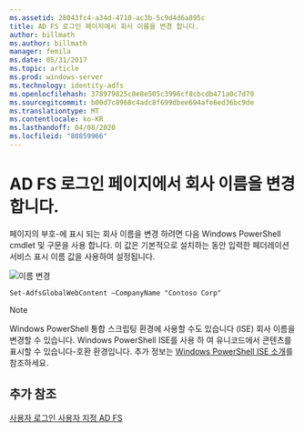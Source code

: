 ```yaml
---
ms.assetid: 28043fc4-a34d-4710-ac3b-5c9d4d6a895c
title: AD FS 로그인 페이지에서 회사 이름을 변경 합니다.
author: billmath
ms.author: billmath
manager: femila
ms.date: 05/31/2017
ms.topic: article
ms.prod: windows-server
ms.technology: identity-adfs
ms.openlocfilehash: 378979825c0e8e505c3996cf8cbcdb471a0c7d79
ms.sourcegitcommit: b00d7c8968c4adc8f699dbee694afe6ed36bc9de
ms.translationtype: MT
ms.contentlocale: ko-KR
ms.lasthandoff: 04/08/2020
ms.locfileid: "80859966"
---
```

# <a name="change-the-company-name-on-the-ad-fs-sign-in-page"></a>AD FS 로그인 페이지에서 회사 이름을 변경 합니다.
 
페이지의 부호\-에 표시 되는 회사 이름을 변경 하려면 다음 Windows PowerShell cmdlet 및 구문을 사용 합니다. 이 값은 기본적으로 설치하는 동안 입력한 페더레이션 서비스 표시 이름 값을 사용하여 설정됩니다.  

![이름 변경](media/AD-FS-user-sign-in-customization/ADFS_Blue_Custom1.png)
  
  
    Set-AdfsGlobalWebContent –CompanyName "Contoso Corp"  
 
  
> [!NOTE]  
> Windows PowerShell 통합 스크립팅 환경에 사용할 수도 있습니다 \(ISE\) 회사 이름을 변경할 수 있습니다. Windows PowerShell ISE를 사용 하 여 유니코드에서 콘텐츠를 표시할 수 있습니다\-호환 환경입니다. 추가 정보는 [Windows PowerShell ISE 소개](https://technet.microsoft.com/library/dd315244.aspx)를 참조하세요.  

## <a name="additional-references"></a>추가 참조 
[사용자 로그인 사용자 지정 AD FS](AD-FS-user-sign-in-customization.md)  
  
